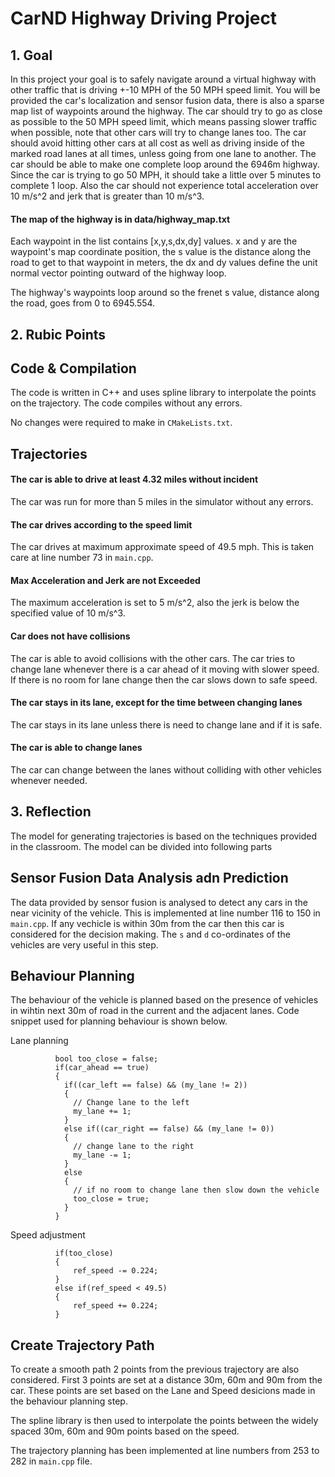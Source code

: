 
# CarND Highway Driving Project

## 1. Goal

In this project your goal is to safely navigate around a virtual highway with other traffic that is driving +-10 MPH of the 50 MPH speed limit. You will be provided the car's localization and sensor fusion data, there is also a sparse map list of waypoints around the highway. The car should try to go as close as possible to the 50 MPH speed limit, which means passing slower traffic when possible, note that other cars will try to change lanes too. The car should avoid hitting other cars at all cost as well as driving inside of the marked road lanes at all times, unless going from one lane to another. The car should be able to make one complete loop around the 6946m highway. Since the car is trying to go 50 MPH, it should take a little over 5 minutes to complete 1 loop. Also the car should not experience total acceleration over 10 m/s^2 and jerk that is greater than 10 m/s^3.

#### The map of the highway is in data/highway_map.txt
Each waypoint in the list contains  [x,y,s,dx,dy] values. x and y are the waypoint's map coordinate position, the s value is the distance along the road to get to that waypoint in meters, the dx and dy values define the unit normal vector pointing outward of the highway loop.

The highway's waypoints loop around so the frenet s value, distance along the road, goes from 0 to 6945.554.

## 2. Rubic Points

## Code & Compilation

The code is written in C++ and uses spline library to interpolate the points on the trajectory. The code compiles without any errors.

No changes were required to make in `CMakeLists.txt`.


## Trajectories

#### The car is able to drive at least 4.32 miles without incident
The car was run for more than 5 miles in the simulator without any errors.

#### The car drives according to the speed limit
The car drives at maximum approximate speed of 49.5 mph. This is taken care at line number 73 in `main.cpp`.

#### Max Acceleration and Jerk are not Exceeded
The maximum acceleration is set to 5 m/s^2, also the jerk is below the specified value of 10 m/s^3.

#### Car does not have collisions
The car is able to avoid collisions with the other cars. The car tries to change lane whenever there is a car ahead of it moving with slower speed. If there is no room for lane change then the car slows down to safe speed.

#### The car stays in its lane, except for the time between changing lanes
The car stays in its lane unless there is need to change lane and if it is safe.

#### The car is able to change lanes
The car can change between the lanes without colliding with other vehicles whenever needed.

## 3. Reflection

The model for generating trajectories is based on the techniques provided in the classroom. The model can be divided into following parts

## Sensor Fusion Data Analysis adn Prediction

The data provided by sensor fusion is analysed to detect any cars in the near vicinity of the vehicle. This is implemented at line number 116 to 150 in `main.cpp`. If any vechicle is within 30m from the car then this car is considered for the decision making. The `s` and `d` co-ordinates of the vehicles are very useful in this step.

## Behaviour Planning
The behaviour of the vehicle is planned based on the presence of vehicles in wihtin next 30m of road in the current and the adjacent lanes. Code snippet used for planning behaviour is shown below.

Lane planning
```
          bool too_close = false;
          if(car_ahead == true)
          {        
            if((car_left == false) && (my_lane != 2))
            {
              // Change lane to the left
              my_lane += 1;
            }
            else if((car_right == false) && (my_lane != 0))
            {
              // change lane to the right
              my_lane -= 1;
            }
            else
            {
              // if no room to change lane then slow down the vehicle
              too_close = true;
            }
          }
```
Speed adjustment
```
          if(too_close)
          {
              ref_speed -= 0.224; 
          }
          else if(ref_speed < 49.5)
          {
              ref_speed += 0.224;
          }
```

## Create Trajectory Path

To create a smooth path 2 points from the previous trajectory are also considered. First 3 points are set at a distance 30m, 60m and 90m from the car. These points are set based on the Lane and Speed desicions made in the behaviour planning step.

The spline library is then used to interpolate the points between the widely spaced 30m, 60m and 90m points based on the speed.

The trajectory planning has been implemented at line numbers from 253 to 282 in `main.cpp` file.

